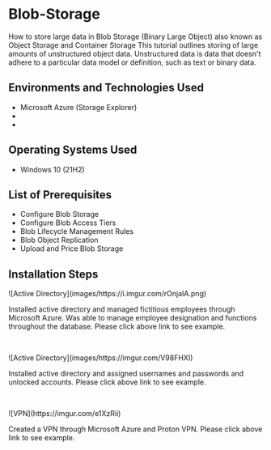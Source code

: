 # Blob-Storage
How to store large data in Blob Storage (Binary Large Object) also known as Object Storage and Container Storage
This tutorial outlines storing of large amounts of unstructured object data. Unstructured data is data that doesn't adhere to a particular data model or definition, such as text or binary data.<br />

<h2>Environments and Technologies Used</h2>

- Microsoft Azure (Storage Explorer)
- 
- 

<h2>Operating Systems Used </h2>

- Windows 10</b> (21H2)

<h2>List of Prerequisites</h2>

- Configure Blob Storage
- Configure Blob Access Tiers
- Blob Lifecycle Management Rules 
- Blob Object Replication
- Upload and Price Blob Storage

<h2>Installation Steps</h2>

<p>
![Active Directory](images/https://i.imgur.com/rOnjaIA.png)
</p>
<p>
Installed active directory and managed fictitious employees through Microsoft Azure.  Was able to manage employee designation and functions throughout the database. Please click above link to see example.    
</p>
<br />

<p>
  ![Active Directory](images/https://imgur.com/V98FHXI)
</p>
<p>
Installed active directory and assigned usernames and passwords and unlocked accounts. Please click above link to see example.  
</p>
<br />

<p>
![VPN](https://imgur.com/e1XzRii)
</p>
<p>
Created a VPN through Microsoft Azure and Proton VPN.  Please click above link to see example.  
</p>
<br />
